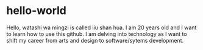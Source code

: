 # hello-world
Hello, watashi wa mingzi is called liu shan hua. I am 20 years old and I want to learn how to use this github.
I am delving into technology as I want to shift my career from arts and design to software/sytems development.

